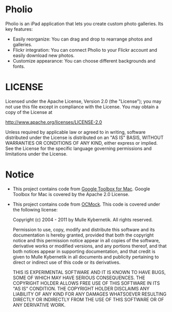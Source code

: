 Pholio
======================

Pholio is an iPad application that lets you create custom photo galleries. Its key features: 

* Easily reorganize: You can drag and drop to rearrange photos and galleries.
* Flickr integration: You can connect Pholio to your Flickr account and easily download new photos.
* Customize appearance: You can choose different backgrounds and fonts.

LICENSE
======================

Licensed under the Apache License, Version 2.0 (the "License");
you may not use this file except in compliance with the License.
You may obtain a copy of the License at

http://www.apache.org/licenses/LICENSE-2.0

Unless required by applicable law or agreed to in writing, software
distributed under the License is distributed on an "AS IS" BASIS,
WITHOUT WARRANTIES OR CONDITIONS OF ANY KIND, either express or implied.
See the License for the specific language governing permissions and
limitations under the License.

Notice
==========================

* This project contains code from [Google Toolbox for
  Mac](http://code.google.com/p/google-toolbox-for-mac/). Google
  Toolbox for Mac is covered by the Apache 2.0 License.  

* This project contains code from
  [OCMock](http://www.mulle-kybernetik.com/software/OCMock/). This
  code is covered under the following license:

    Copyright (c) 2004 - 2011 by Mulle Kybernetik. All rights reserved.

    Permission to use, copy, modify and distribute this software and
    its documentation is hereby granted, provided that both the
    copyright notice and this permission notice appear in all copies
    of the software, derivative works or modified versions, and any
    portions thereof, and that both notices appear in supporting
    documentation, and that credit is given to Mulle Kybernetik in all
    documents and publicity pertaining to direct or indirect use of
    this code or its derivatives.

    THIS IS EXPERIMENTAL SOFTWARE AND IT IS KNOWN TO HAVE BUGS, SOME
    OF WHICH MAY HAVE SERIOUS CONSEQUENCES. THE COPYRIGHT HOLDER
    ALLOWS FREE USE OF THIS SOFTWARE IN ITS "AS IS" CONDITION. THE
    COPYRIGHT HOLDER DISCLAIMS ANY LIABILITY OF ANY KIND FOR ANY
    DAMAGES WHATSOEVER RESULTING DIRECTLY OR INDIRECTLY FROM THE USE
    OF THIS SOFTWARE OR OF ANY DERIVATIVE WORK.

